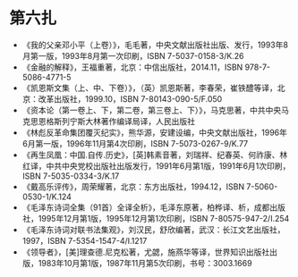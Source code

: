 # 第六扎 #

- 《我的父亲邓小平（上卷）》，毛毛著，中央文献出版社出版、发行，1993年8月第一版，1993年8月第一次印刷，ISBN 7-5037-0158-3/K.26
- 《金融的解释》，王福重著，北京：中信出版社，2014.11，ISBN 978-7-5086-4771-5
- 《凯恩斯文集（上、中、下卷）》，（英）凯恩斯著，李春荣，崔铁醴等译，北京：改革出版社，1999.10，ISBN 7-80143-090-5/F.050
- 《资本论（第一卷上、下，第二卷，第三卷上、下）》，马克思著，中共中央马克思恩格斯列宁斯大林著作编译局译，人民出版社
- 《林彪反革命集团覆灭纪实》，熊华源，安建设编，中央文献出版社，1996年6月第一版，1996年11月第4次印刷，ISBN 7-5073-0267-9/K.77
- 《再生凤凰：中国.自传.历史》，[英]韩素音著，刘瑞祥、纪春英、何祚康、林红译，中共中央党校出版社出版发行，1991年6月第1版，1991年6月1次印刷，ISBN 7-5035-0334-3/K.17
- 《戴高乐评传》，周荣耀著，北京：东方出版社，1994.12，ISBN 7-5060-0530-1/K.124
- 《毛泽东诗词全集（91首）全译全析》，毛泽东原著，柏桦译、析，成都出版社，1995年12月第1版，1995年12月第1次印刷，ISBN 7-80575-947-2/I.254
- 《毛泽东诗词对联书法集观》，刘汉民，舒欣编著，武汉：长江文艺出版社，1997，ISBN 7-5354-1547-4/I.1217
- 《领导者》，[美]理查德.尼克松著，尤勰，施燕华等译，世界知识出版社出版，1983年10月第1版，1987年11月第5次印刷，书号：3003.1669